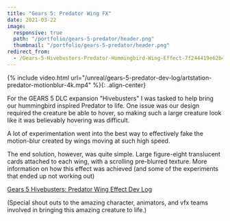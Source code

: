 ```yaml
---
title: "Gears 5: Predator Wing FX"
date: 2021-03-22
image:
  responsive: true
  path: "/portfolio/gears-5-predator/header.png"
  thumbnail: "/portfolio/gears-5-predator/header.png"
redirect_from:
  - /Gears-5-Hivebusters-Predator-Hummingbird-Wing-Effect-7f244419e62b4c36b6bf00f1ffddf4ca
---
```


{% include video.html url="/unreal/gears-5-predator-dev-log/artstation-predator-motionblur-4k.mp4" %}{: .align-center}

For the GEARS 5 DLC expansion "Hivebusters" I was tasked to help bring our hummingbird inspired Predator to life. One issue was our design required the creature be able to hover, so making such a large creature look like it was believably hovering was difficult.

A lot of experimentation went into the best way to effectively fake the motion-blur created by wings moving at such high speed.

The end solution, however, was quite simple. Large figure-eight translucent cards attached to each wing, with a scrolling pre-blurred texture. More information on how this effect was achieved (and some of the experiments that ended up not working out) 

[Gears 5 Hivebusters: Predator Wing Effect Dev Log](/unreal/gears-5-predator-dev-log)

(Special shout outs to the amazing character, animators, and vfx teams involved in bringing this amazing creature to life.)
